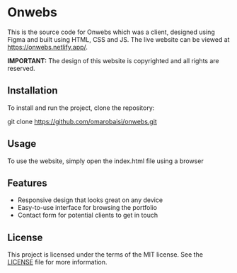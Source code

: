# Onwebs

This is the source code for Onwebs which was a client, designed using Figma and built using HTML, CSS and JS. The live website can be viewed at https://onwebs.netlify.app/.

**IMPORTANT:** The design of this website is copyrighted and all rights are reserved.

## Installation

To install and run the project, clone the repository:

git clone https://github.com/omarobaisi/onwebs.git

## Usage

To use the website, simply open the index.html file using a browser

## Features

- Responsive design that looks great on any device
- Easy-to-use interface for browsing the portfolio
- Contact form for potential clients to get in touch

## License

This project is licensed under the terms of the MIT license. See the [LICENSE](LICENSE) file for more information.
